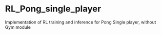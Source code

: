 # RL_Pong_single_player
Implementation of RL training and inference for Pong Single player, without Gym module
